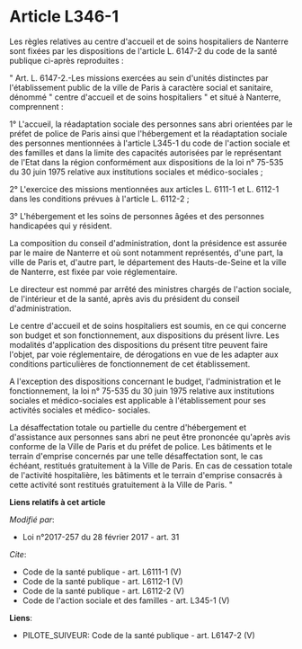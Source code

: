 # Article L346-1

Les règles relatives au centre d'accueil et de soins hospitaliers de Nanterre sont fixées par les dispositions de l'article
L. 6147-2 du code de la santé publique ci-après reproduites : 

" Art. L. 6147-2.-Les missions exercées au sein d'unités distinctes par l'établissement public de la ville de Paris à
caractère social et sanitaire, dénommé " centre d'accueil et de soins hospitaliers " et situé à Nanterre, comprennent : 

1° L'accueil, la réadaptation sociale des personnes sans abri orientées par le préfet de police de Paris ainsi que
l'hébergement et la réadaptation sociale des personnes mentionnées à l'article L345-1 du code de l'action sociale et des
familles et dans la limite des capacités autorisées par le représentant de l'Etat dans la région conformément aux
dispositions de la loi n° 75-535 du 30 juin 1975 relative aux institutions sociales et médico-sociales ; 

2° L'exercice des missions mentionnées aux articles L. 6111-1 et L. 6112-1 dans les conditions prévues à l'article L.
6112-2 ; 

3° L'hébergement et les soins de personnes âgées et des personnes handicapées qui y résident. 

La composition du conseil d'administration, dont la présidence est assurée par le maire de Nanterre et où sont notamment
représentés, d'une part, la ville de Paris et, d'autre part, le département des Hauts-de-Seine et la ville de Nanterre, est
fixée par voie réglementaire. 

Le directeur est nommé par arrêté des ministres chargés de l'action sociale, de l'intérieur et de la santé, après avis du
président du conseil d'administration. 

Le centre d'accueil et de soins hospitaliers est soumis, en ce qui concerne son budget et son fonctionnement, aux
dispositions du présent livre. Les modalités d'application des dispositions du présent titre peuvent faire l'objet, par voie
réglementaire, de dérogations en vue de les adapter aux conditions particulières de fonctionnement de cet établissement. 

A l'exception des dispositions concernant le budget, l'administration et le fonctionnement, la loi n° 75-535 du 30 juin 1975
relative aux institutions sociales et médico-sociales est applicable à l'établissement pour ses activités sociales et médico-
sociales. 

La désaffectation totale ou partielle du centre d'hébergement et d'assistance aux personnes sans abri ne peut être prononcée
qu'après avis conforme de la Ville de Paris et du préfet de police. Les bâtiments et le terrain d'emprise concernés par une
telle désaffectation sont, le cas échéant, restitués gratuitement à la Ville de Paris. En cas de cessation totale de
l'activité hospitalière, les bâtiments et le terrain d'emprise consacrés à cette activité sont restitués gratuitement à la
Ville de Paris. "

**Liens relatifs à cet article**

_Modifié par_:

  - Loi n°2017-257 du 28 février 2017 - art. 31

_Cite_:

  - Code de la santé publique - art. L6111-1 (V)
  - Code de la santé publique - art. L6112-1 (V)
  - Code de la santé publique - art. L6112-2 (V)
  - Code de l'action sociale et des familles - art. L345-1 (V)

**Liens**:

  - PILOTE_SUIVEUR: Code de la santé publique - art. L6147-2 (V)
